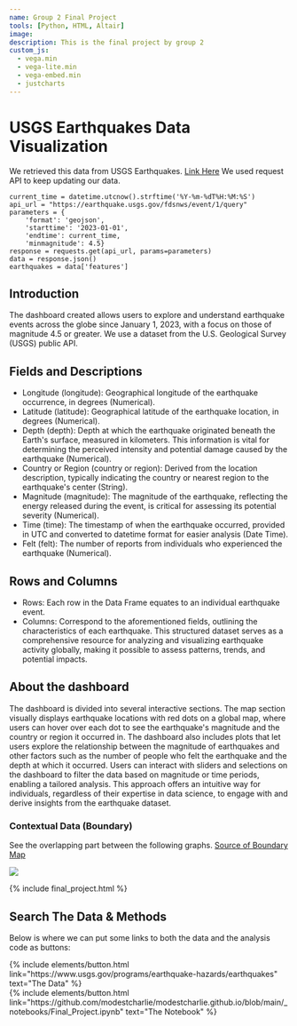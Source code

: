 ```yaml
---
name: Group 2 Final Project
tools: [Python, HTML, Altair]
image: 
description: This is the final project by group 2
custom_js:
  - vega.min
  - vega-lite.min
  - vega-embed.min
  - justcharts
---
```



# USGS Earthquakes Data Visualization

We retrieved this data from USGS Earthquakes. [Link Here](https://www.usgs.gov/programs/earthquake-hazards/earthquakes) We used request API to keep updating our data.
```
current_time = datetime.utcnow().strftime('%Y-%m-%dT%H:%M:%S')
api_url = "https://earthquake.usgs.gov/fdsnws/event/1/query"
parameters = {
    'format': 'geojson',  
    'starttime': '2023-01-01',  
    'endtime': current_time,  
    'minmagnitude': 4.5}
response = requests.get(api_url, params=parameters)
data = response.json()
earthquakes = data['features']
```
## Introduction
The dashboard created allows users to explore and understand earthquake events across the globe since January 1, 2023, with a focus on those of magnitude 4.5 or greater. We use a dataset from the U.S. Geological Survey (USGS) public API. 

## Fields and Descriptions
* Longitude (longitude): Geographical longitude of the earthquake occurrence, in degrees (Numerical).
* Latitude (latitude): Geographical latitude of the earthquake location, in degrees (Numerical).
* Depth (depth): Depth at which the earthquake originated beneath the Earth's surface, measured in kilometers. This information is vital for determining the perceived intensity and potential damage caused by the earthquake (Numerical).
* Country or Region (country or region): Derived from the location description, typically indicating the country or nearest region to the earthquake's center (String).
* Magnitude (magnitude): The magnitude of the earthquake, reflecting the energy released during the event, is critical for assessing its potential severity (Numerical).
* Time (time): The timestamp of when the earthquake occurred, provided in UTC and converted to datetime format for easier analysis (Date Time).
* Felt (felt): The number of reports from individuals who experienced the earthquake (Numerical).

## Rows and Columns
* Rows: Each row in the Data Frame equates to an individual earthquake event.
* Columns: Correspond to the aforementioned fields, outlining the characteristics of each earthquake.
This structured dataset serves as a comprehensive resource for analyzing and visualizing earthquake activity globally, making it possible to assess patterns, trends, and potential impacts.


## About the dashboard
The dashboard is divided into several interactive sections. The map section visually displays earthquake locations with red dots on a global map, where users can hover over each dot to see the earthquake's magnitude and the country or region it occurred in. The dashboard also includes plots that let users explore the relationship between the magnitude of earthquakes and other factors such as the number of people who felt the earthquake and the depth at which it occurred. Users can interact with sliders and selections on the dashboard to filter the data based on magnitude or time periods, enabling a tailored analysis. This approach offers an intuitive way for individuals, regardless of their expertise in data science, to engage with and derive insights from the earthquake dataset.

### Contextual Data (Boundary)
See the overlapping part between the following graphs. [Source of Boundary Map](https://www.learner.org/wp-content/interactive/dynamicearth/tectonicsmap/index.html)

<img src="{{site.baseurl}}/assets/pngs/boundary_map.jpg">

{% include final_project.html %}



## Search The Data & Methods

Below is where we can put some links to both the data and the analysis code as buttons:


<div class="left">
{% include elements/button.html link="https://www.usgs.gov/programs/earthquake-hazards/earthquakes" text="The Data" %}
</div>

<div class="right">
{% include elements/button.html link="https://github.com/modestcharlie/modestcharlie.github.io/blob/main/_notebooks/Final_Project.ipynb" text="The Notebook" %}
</div>

